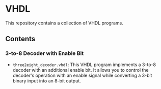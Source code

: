 # VHDL

This repository contains a collection of VHDL programs.

## Contents

### 3-to-8 Decoder with Enable Bit

- `three2eight_decoder.vhdl`: This VHDL program implements a 3-to-8 decoder with an additional enable bit. It allows you to control the decoder's operation with an enable signal while converting a 3-bit binary input into an 8-bit output.
